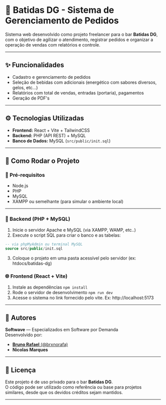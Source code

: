 # 🍹 Batidas DG - Sistema de Gerenciamento de Pedidos

Sistema web desenvolvido como  projeto freelancer para o bar **Batidas DG**, com o objetivo de agilizar o atendimento, registrar pedidos e organizar a operação de vendas com relatórios e controle.

---

## ✨ Funcionalidades

- Cadastro e gerenciamento de pedidos
- Seleção de bebidas com adicionais (energético com sabores diversos, gelos, etc...)
- Relatórios com total de vendas, entradas (portaria), pagamentos
- Geração de PDF's

---

## ⚙️ Tecnologias Utilizadas
- **Frontend:** React + Vite + TailwindCSS
- **Backend:** PHP (API REST) + MySQL
- **Banco de Dados:** MySQL (`src/public/init.sql`)

---

## 🚀 Como Rodar o Projeto

### 🔧 Pré-requisitos

- Node.js 
- PHP
- MySQL
- XAMPP ou semelhante (para simular o ambiente local)

---

### 🔁 Backend (PHP + MySQL)

1.  Inicie o servidor Apache e MySQL (via XAMPP, WAMP, etc..)
2.  Execute o script SQL para criar o banco e as tabelas:
```sql
-- via phpMyAdmin ou terminal MySQL
source src/public/init.sql
```
3. Coloque o projeto em uma pasta acessível pelo servidor (ex: htdocs/batidas-dg)

### 🌐 Frontend (React + Vite)

1. Instale as dependências `npm install`
2. Rode o servidor de desenvolvimento `npm run dev`
3. Acesse o sistema no link fornecido pelo vite. Ex: http://localhost:5173


---

## 🧠 Autores

**Softwave** — Especializados em Software por Demanda  
Desenvolvido por:
- [**Bruno Rafael** (@brxnorafa)](https://github.com/brxnorafa)
- **Nicolas Marques**

---

## 📃 Licença

Este projeto é de uso privado para o bar **Batidas DG**.  
O código pode ser utilizado como referência ou base para projetos similares, desde que os devidos créditos sejam mantidos.

---




